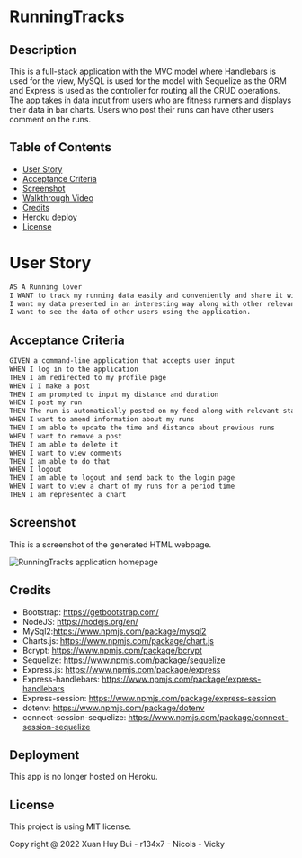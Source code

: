 # RunningTracks
## Description

This is a full-stack application with the MVC model where Handlebars is used for the view, MySQL is used for the model with Sequelize as the ORM and Express is used as the controller for routing all the CRUD operations. The app takes in data input from users who are fitness runners and displays their data in bar charts. Users who post their runs can have other users comment on the runs.

## Table of Contents

- [User Story](#user-story)
- [Acceptance Criteria](#acceptance-criteria)
- [Screenshot](#screenshot)
- [Walkthrough Video](#walkthrough-video)
- [Credits](#credits)
- [Heroku deploy](#Deployment)
- [License](#License)

# User Story

```md
AS A Running lover
I WANT to track my running data easily and conveniently and share it with other users.
I want my data presented in an interesting way along with other relevant statistics.
I want to see the data of other users using the application.

```

## Acceptance Criteria

```md
GIVEN a command-line application that accepts user input
WHEN I log in to the application
THEN I am redirected to my profile page
WHEN I I make a post
THEN I am prompted to input my distance and duration
WHEN I post my run
THEN The run is automatically posted on my feed along with relevant statistics, such as min/km, total running time and total distance for a given period of time (week, month, year).
WHEN I want to amend information about my runs
THEN I am able to update the time and distance about previous runs
WHEN I want to remove a post
THEN I am able to delete it
WHEN I want to view comments
THEN I am able to do that
WHEN I logout
THEN I am able to logout and send back to the login page
WHEN I want to view a chart of my runs for a period time
THEN I am represented a chart
```

## Screenshot
This is a screenshot of the generated HTML webpage.

![RunningTracks application homepage](./assets/images/RunningTracks%20app%20screenshot.png)

## Credits
- Bootstrap: https://getbootstrap.com/
- NodeJS: https://nodejs.org/en/
- MySql2:https://www.npmjs.com/package/mysql2
- Charts.js: https://www.npmjs.com/package/chart.js
- Bcrypt: https://www.npmjs.com/package/bcrypt
- Sequelize: https://www.npmjs.com/package/sequelize
- Express.js: https://www.npmjs.com/package/express
- Express-handlebars: https://www.npmjs.com/package/express-handlebars
- Express-session: https://www.npmjs.com/package/express-session
- dotenv: https://www.npmjs.com/package/dotenv
- connect-session-sequelize: https://www.npmjs.com/package/connect-session-sequelize
 

## Deployment
This app is no longer hosted on Heroku.

## License

This project is using MIT license.

Copy right @ 2022 Xuan Huy Bui - r134x7 - Nicols - Vicky
